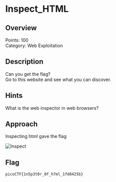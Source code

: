 # Inspect_HTML

## Overview
Points: 100  
Category: Web Exploitation

## Description
Can you get the flag?  
Go to this website and see what you can discover.

## Hints
What is the web inspector in web browsers?
## Approach
Inspecting html gave the flag  

 ![ Inspect](https://cdn.discordapp.com/attachments/776326384355377152/988139867823276142/unknown.png) 

## Flag
`picoCTF{1n5p3t0r_0f_h7ml_1fd8425b}`